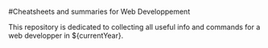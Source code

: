 #Cheatsheets and summaries for Web Developpement

This repository is dedicated to collecting all useful info and commands for a web developper in ${currentYear}.

